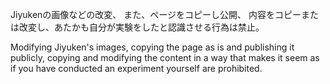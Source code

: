 Jiyukenの画像などの改変、
また、ページをコピーし公開、
内容をコピーまたは改変し、あたかも自分が実験をしたと認識させる行為は禁止。

Modifying Jiyuken's images,
copying the page as is and publishing it publicly,
copying and modifying the content in a way that makes it seem as if you have conducted an experiment yourself are prohibited.

